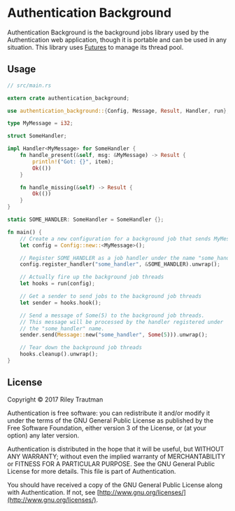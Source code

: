 # Authentication Background
Authentication Background is the background jobs library used by the Authentication web application, though it is portable and can be used in any situation. This library uses [Futures](https://tokio.rs/docs/getting-started/futures/) to manage its thread pool.

## Usage
```Rust
// src/main.rs

extern crate authentication_background;

use authentication_background::{Config, Message, Result, Handler, run};

type MyMessage = i32;

struct SomeHandler;

impl Handler<MyMessage> for SomeHandler {
    fn handle_present(&self, msg: &MyMessage) -> Result {
        println!("Got: {}", item);
        Ok(())
    }

    fn handle_missing(&self) -> Result {
        Ok(())
    }
}

static SOME_HANDLER: SomeHandler = SomeHandler {};

fn main() {
    // Create a new configuration for a background job that sends MyMessages
    let config = Config::new::<MyMessage>();

    // Register SOME_HANDLER as a job handler under the name "some_handler"
    config.register_handler("some_handler", &SOME_HANDLER).unwrap();

    // Actually fire up the background job threads
    let hooks = run(config);

    // Get a sender to send jobs to the background job threads
    let sender = hooks.hook();

    // Send a message of Some(5) to the background job threads.
    // This message will be processed by the handler registered under
    // the "some_handler" name.
    sender.send(Message::new("some_handler", Some(5))).unwrap();

    // Tear down the background job threads
    hooks.cleanup().unwrap();
}
```

## License

Copyright © 2017 Riley Trautman

Authentication is free software: you can redistribute it and/or modify it under the terms of the GNU General Public License as published by the Free Software Foundation, either version 3 of the License, or (at your option) any later version.

Authentication is distributed in the hope that it will be useful, but WITHOUT ANY WARRANTY; without even the implied warranty of MERCHANTABILITY or FITNESS FOR A PARTICULAR PURPOSE. See the GNU General Public License for more details. This file is part of Authentication.

You should have received a copy of the GNU General Public License along with Authentication. If not, see [http://www.gnu.org/licenses/](http://www.gnu.org/licenses/).
